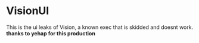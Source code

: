 # VisionUI
This is the ui leaks of Vision, a known exec that is skidded and doesnt work.
**thanks to yehap for this production**
